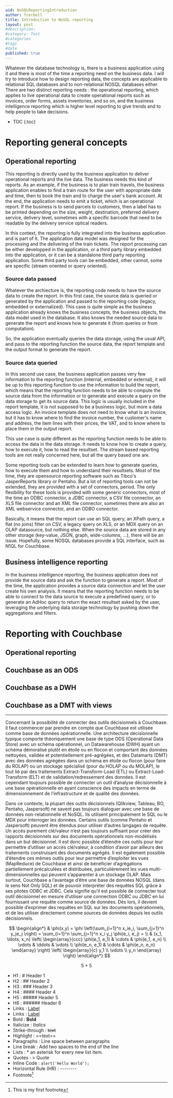 ```yaml
---
uid: NoSQLReportingIntroduction
author: fcerbell
title: Introduction to NoSQL reporting
layout: post
#description:
#category: Test
#categories
#tags
#date
published: true
---
```


Whatever the database technology is, there is a business application using it
and there is most of the time a reporting need on the business data. I will try
to introduce how to design reporting data, the concepts are applicable to
relational SQL databases and to non-relational NOSQL databases either.
There are two distinct reporting needs : the operational reporting, which
applies to live operational data to create operational reports such as
invoices, order forms, assets inventories, and so on, and  the business
intelligence reporting which is higher level reporting to give trends and to
help people to take decisions.


* TOC
{:toc}

# Reporting general concepts

## Operational reporting

This reporting is directly used by the business application to deliver
operational reports and the live data. The business needs this kind of reports.
As an example, if the business is to plan train travels, the business
application enables to find a train route for the user with appropriate date
and time, then to book the train and to charge the user's bank account. At the
end, the application needs to emit a ticket, which is an operational report. If
the business is to send parcels to customers, then a label has to be printed
depending on the size, weight, destination, preferred delivery service,
delivery level, sometimes with a specific barcode that need to be readable by
the delivery service optical readers.

In this context, the reporting is fully integrated into the business
application and is part of it. The application data model was designed for the
processing and the delivering of the train tickets. The report processing can
be either developped in the application, or a third party library embedded into
the application, or it can be a standalone third party reporting application.
Some third party tools can be embedded, other cannot, some are specific (stream
oriented or query oriented).

### Source data passed

Whatever the archiecture is, the reporting code needs to have the source data
to create the report. In this first case, the source data is queried or
generated by the application and passed to the reporting code (legacy, embedded
or externalized). This case is quite simple as the business application already
knows the business concepts, the business objects, the data model used in
the database. It also knows the needed source data to generate the report and
knows how to generate it (from queries or from computation).

So, the application eventually queries the data storage, using the usual API,
and pass to the reporting function the source data, the report template and the
output format to generate the report.

### Source data queried

In this second use case, the business application passes very few information
to the reporting function (internal, embedded or external), it will be up to
this reporting function to use the information to build the report, which means
that the reporting function needs to be able to compute the source data from
the information or to generate and execute a query on the data storage to get
its source data. This logic is usually included in the report template, it is
not supposed to be a business logic, but more a data access logic. An invoice
template does not need to know what is an invoice, but it has to know where to
find the invoice number, the customer's name and address, the item lines with
their prices, the VAT, and to know where to place them in the output report.

This use case is quite different as the reporting function needs to be able to 
access the data in the data storage. It needs to know how to create a query,
how to execute it, how to read the resultset. The stream based reporting tools
are not really concerned here, but all the query based one are.

Some reporting tools can be extended to learn how to generate queries, how to
execute them and how to understand their resultsets. Most of the time, they are
opensource reporting software such as Tibco's JasperReports library or Pentaho.
But a lot of reporting tools can not be extended, they are provided with a set
of connectors, period. The only flexibility for these tools is provided with
some generic connectors, most of the time an ODBC connector, a JDBC connector,
a CSV file connector, an XLS file connector and an XML file connector,
sometimes there are also an XML webservice connector, and an ODBO connector.

Basically, it means that the report can use an SQL query, an XPath query, a
flat (no joins) filter on CSV, a legacy query on XLS, or an MDX query on an
OLAP datasource, but nothing else. When the source data are stored in any other
storage (key-value, JSON, graph, wide-columns, ...), there will be an issue.
Hopefully, some NOSQL databases provide a SQL interface, such as N1QL for
Couchbase.

## Business intelligence reporting

In the business intelligence reporting, the business application does not
provide the source data and ask the function to generate a report. Most of the
time, the application provides a source data connection and let the user create
his own analysis. It means that the reporting function needs to be able to
connect to the data source to execute a predefined query, or to generate an
AdHoc query to return the exact resultset asked by the user, leveraging the
underlying data storage technology by pushing down the aggregations and
filters.

# Reporting with Couchbase

## Operational reporting

## Couchbase as an ODS

## Couchbase as a DWH

## Couchbase as a DMT with views


---

Concernant la possibilité de connecter des outils décisionnels à Couchbase. Il faut commencer par prendre en compte que Couchbase est utilisée comme base de données opérationnelle. Une architecture décisionnelle typique comporte théoriquement une base de type ODS (Operational Data Store) avec un schéma opérationnel, un Datawarehouse (DWH) ayant un schéma démoralisé plutôt en étoile ou en flocon et comportant des données nettoyées, validée et potentiellement pré-agrégées, et des Datamarts (DMT) avec des données agrégées dans un schéma en étoile ou flocon (pour faire du ROLAP) ou un stockage spécialisé (pour du HOLAP ou du MOLAP), le tout lié par des traitements Extract-Transform-Load (ETL) ou Extract-Load-Transform (ELT) et de validation/redressement des données. Il est cependant toujours possible de connecter un outil d’analyse décisionnelle à une base opérationnelle en ayant conscience des impacts en terme de dimensionnement de l’infrastructure et de qualité des données.

Dans ce contexte, la plupart des outils décisionnels (Qlikview, Tableau, BO, Pentaho, Jaspersoft) ne savent pas toujours dialoguer avec une base de données non-relationnelle et NoSQL. Ils utilisent principalement le SQL ou le MDX pour interroger les données. Certains outils (comme Pentaho et Jaspersoft) peuvent être étendus pour utiliser d’autres langages de requête. Un accès purement clé/valeur n’est pas toujours suffisant pour créer des rapports décisionnels sur des documents opérationnels non-modélisés dans un but décisionnel. Il est donc possible d’étendre ces outils pour leur permettre d’utiliser un accès clé/valeur, à condition d’avoir par ailleurs des traitements construisant des documents agrégés. Il est également possible d’étendre ces mêmes outils pour leur permettre d’exploiter les vues (MapReduce) de Couchbase et ainsi de bénéficier d’agrégations partiellement précalculées et distribuées, particulièrement les vues multi-dimensionnelles qui peuvent s’apparenter à un stockage OLAP. Mais surtout, Couchbase a l’avantage d’être une base de données NOSQL (dans le sens Not Only SQL) et de pouvoir interpréter des requêtes SQL grâce à ses pilotes ODBC et JDBC. Cela signifie qu’il est possible de connecter tout outil décisionnel en mesure d’utiliser une connection ODBC ou JDBC en lui fournissant une requête comme source de données. Dès lors, il devient possible d’exprimer des requêtes en SQL sur les documents opérationnels, et de les utiliser directement comme sources de données depuis les outils décisionnels.

$$
\begin{align*}
  & \phi(x,y) = \phi \left(\sum_{i=1}^n x_ie_i, \sum_{j=1}^n y_je_j \right)
  = \sum_{i=1}^n \sum_{j=1}^n x_i y_j \phi(e_i, e_j) = \\
  & (x_1, \ldots, x_n) \left( \begin{array}{ccc}
      \phi(e_1, e_1) & \cdots & \phi(e_1, e_n) \\
      \vdots & \ddots & \vdots \\
      \phi(e_n, e_1) & \cdots & \phi(e_n, e_n)
    \end{array} \right)
  \left( \begin{array}{c}
      y_1 \\
      \vdots \\
      y_n
    \end{array} \right)
\end{align*}
$$

$$ 5 + 5 $$


* H1 : # Header 1
* H2 : ## Header 2
* H3 : ### Header 3
* H4 : #### Header 4
* H5 : ##### Header 5
* H6 : ###### Header 6
* Links : [Label](URL 'title')
* Links : [Label][linkid]
* Bold : **Bold**
* Italicize : *Italics*
* Strike-through : ~~text~~
* Highlight : ==text==
* Paragraphs : Line space between paragraphs
* Line break : Add two spaces to the end of the line
* Lists : * an asterisk for every new list item.
* Quotes : > Quote
* Inline Code : `alert('Hello World');`
* Horizontal Rule (HR) : --------
* Footnote[^1]

[linkid]: http://www.example.com/ "Optional Title"

[^1]: This is my first footnote



